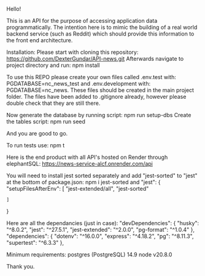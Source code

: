 Hello!

This is an API for the purpose of accessing application data programmatically. The intention here is to mimic the building of a real world backend service (such as Reddit) which should provide this information to the front end architecture.

Installation:
Please start with cloning this repository: https://github.com/DexterGundar/API-news.git
Afterwards navigate to project directory and run: npm install

To use this REPO please create your own files called .env.test with: PGDATABASE=nc_news_test
and .env.development with: PGDATABASE=nc_news.
These files should be created in the main project folder.
The files have been added to .gitignore already, however please double check that they are still there.

Now generate the database by running script: npm run setup-dbs
Create the tables script: npm run seed

And you are good to go.

To run tests use: npm t

Here is the end product with all API's hosted on Render through elephantSQL: https://news-service-alcf.onrender.com/api

You will need to install jest sorted separately and add "jest-sorted" to "jest" at the bottom of package.json:
npm i jest-sorted
and
"jest": {
    "setupFilesAfterEnv": [
      "jest-extended/all",
      "jest-sorted"

    ]
  }

Here are all the dependancies (just in case):
"devDependencies": {
    "husky": "^8.0.2",
    "jest": "^27.5.1",
    "jest-extended": "^2.0.0",
    "pg-format": "^1.0.4"
  },
  "dependencies": {
    "dotenv": "^16.0.0",
    "express": "^4.18.2",
    "pg": "^8.11.3",
    "supertest": "^6.3.3"
  },

Minimum requirements:
postgres (PostgreSQL) 14.9
node v20.8.0

Thank you.